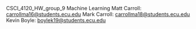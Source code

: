 CSCI_4120_HW_group_9 Machine Learning
Matt Carroll: carrollma16@students.ecu.edu
Mark Carroll: carrollma18@students.ecu.edu
Kevin Boyle: boylek19@students.ecu.edu
